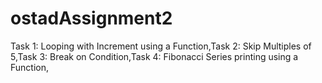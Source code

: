 # ostadAssignment2
Task 1: Looping with Increment using a Function,Task 2: Skip Multiples of 5,Task 3: Break on Condition,Task 4: Fibonacci Series printing using a Function,
